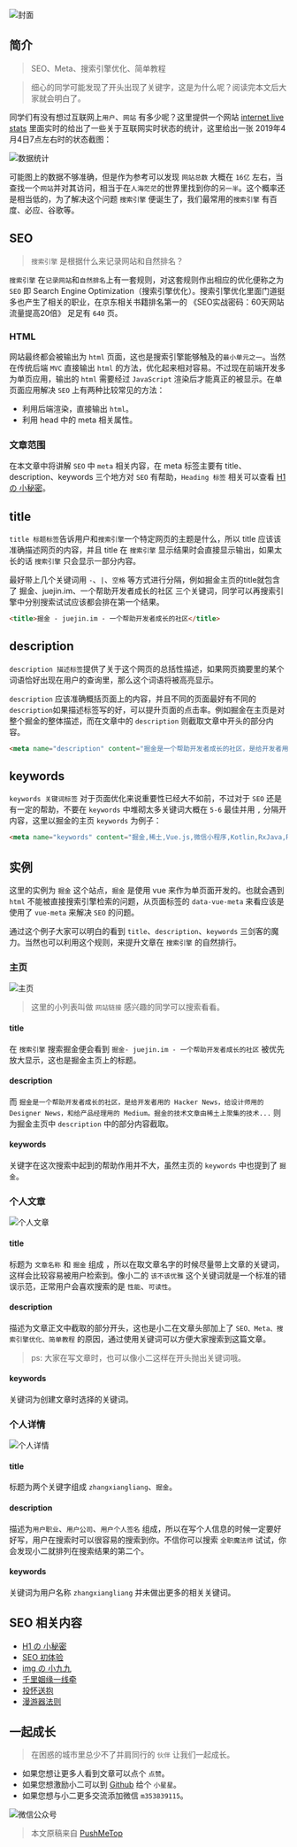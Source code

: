 <!-- # SEO初体验 -->

![封面](https://raw.githubusercontent.com/pushmetop/resource/master/30-seconds-for-everyday/seo-101/poster.png)

## 简介

> SEO、Meta、搜索引擎优化、简单教程

> 细心的同学可能发现了开头出现了关键字，这是为什么呢？阅读完本文后大家就会明白了。

同学们有没有想过互联网上`用户`、`网站` 有多少呢？这里提供一个网站 [internet live stats](http://www.internetlivestats.com/) 里面实时的给出了一些关于互联网实时状态的统计，这里给出一张 2019年4月4日7点左右时的状态截图：

![数据统计](https://raw.githubusercontent.com/pushmetop/resource/master/30-seconds-for-everyday/seo-101/stat.png)

可能图上的数据不够准确，但是作为参考可以发现 `网站总数` 大概在 `16亿` 左右，当查找一个`网站`并对其访问，相当于在`人海茫茫`的世界里找到你的`另一半`。这个概率还是相当低的，为了解决这个问题 `搜索引擎` 便诞生了，我们最常用的`搜索引擎` 有百度、必应、谷歌等。

## SEO

> `搜索引擎` 是根据什么来记录网站和自然排名？

`搜索引擎` 在`记录网站`和`自然排名`上有一套规则，对这套规则作出相应的优化便称之为 `SEO` 即 Search Engine Optimization（搜索引擎优化）。搜索引擎优化里面门道挺多也产生了相关的职业，在京东相关书籍排名第一的 《SEO实战密码：60天网站流量提高20倍》 足足有 `640` 页。

### HTML

网站最终都会被输出为 `html` 页面，这也是搜索引擎能够触及的`最小单元之一`。当然在传统后端 `MVC` 直接输出 `html` 的方法，优化起来相对容易。不过现在前端开发多为单页应用，输出的 `html` 需要经过 `JavaScript` 渲染后才能真正的被显示。在单页面应用解决 `SEO` 上有两种比较常见的方法：

* 利用后端渲染，直接输出 `html`。
* 利用 head 中的 meta 相关属性。

### 文章范围

在本文章中将讲解 `SEO` 中 `meta` 相关内容，在 meta 标签主要有 title、description、keywords 三个地方对 `SEO` 有帮助，`Heading 标签` 相关可以查看 [H1 の 小秘密](https://github.com/pushmetop/30-seconds-for-everyday/blob/master/posts/heading.md)。


## title

`title 标题标签`告诉用户和`搜索引擎`一个特定网页的主题是什么，所以 title 应该该准确描述网页的内容，并且 title 在 `搜索引擎` 显示结果时会直接显示输出，如果太长的话 `搜索引擎` 只会显示一部分内容。

最好带上几个关键词用 `-`、`|`、`空格` 等方式进行分隔，例如掘金主页的title就包含了 掘金、juejin.im、一个帮助开发者成长的社区 三个关键词，同学可以再搜索引擎中分别搜索试试应该都会排在第一个结果。

```html
<title>掘金 - juejin.im - 一个帮助开发者成长的社区</title>
```

## description

`description 描述标签`提供了关于这个网页的总括性描述，如果网页摘要里的某个词语恰好出现在用户的查询里，那么这个词语将被高亮显示。

`description` 应该准确概括页面上的内容，并且不同的页面最好有不同的 `description`如果描述标签写的好，可以提升页面的点击率。例如掘金在主页是对整个掘金的整体描述，而在文章中的 `description` 则截取文章中开头的部分内容。

```html
<meta name="description" content="掘金是一个帮助开发者成长的社区，是给开发者用的 Hacker News，给设计师用的 Designer News，和给产品经理用的 Medium。掘金的技术文章由稀土上聚集的技术大牛和极客共同编辑为你筛选出最优质的干货，其中包括：Android、iOS、前端、后端等方面的内容。用户每天都可以在这里找到技术世界的头条内容。与此同时，掘金内还有沸点、掘金翻译计划、线下活动、专栏文章等内容。即使你是 GitHub、StackOverflow、开源中国的用户，我们相信你也可以在这里有所收获。">
```

## keywords

`keywords 关键词标签` 对于页面优化来说重要性已经大不如前，不过对于 `SEO` 还是有一定的帮助，不要在 `keywords` 中堆砌太多关键词大概在 `5-6` 最佳并用 `,` 分隔开内容，这里以掘金的主页 `keywords` 为例子：

```html
<meta name="keywords" content="掘金,稀土,Vue.js,微信小程序,Kotlin,RxJava,React Native,Wireshark,敏捷开发,Bootstrap,OKHttp,正则表达式,WebGL,Webpack,Docker,MVVM">
```

## 实例

这里的实例为 `掘金` 这个站点，`掘金` 是使用 vue 来作为单页面开发的。也就会遇到 `html` 不能被直接搜索引擎检索的问题，从页面标签的 `data-vue-meta` 来看应该是使用了 `vue-meta` 来解决 `SEO` 的问题。

通过这个例子大家可以明白的看到 `title`、`description`、`keywords` 三剑客的魔力。当然也可以利用这个规则，来提升文章在 `搜索引擎` 的自然排行。

### 主页

![主页](https://raw.githubusercontent.com/pushmetop/resource/master/30-seconds-for-everyday/seo-101/index.png)

> 这里的小列表叫做 `网站链接` 感兴趣的同学可以搜索看看。

#### title

在 `搜索引擎` 搜索掘金便会看到 `掘金- juejin.im - 一个帮助开发者成长的社区` 被优先放大显示，这也是掘金主页上的标题。

#### description

而 `掘金是一个帮助开发者成长的社区，是给开发者用的 Hacker News，给设计师用的 Designer News，和给产品经理用的 Medium。掘金的技术文章由稀土上聚集的技术...` 则为掘金主页中 `description` 中的部分内容截取。

#### keywords

关键字在这次搜索中起到的帮助作用并不大，虽然主页的 `keywords` 中也提到了 `掘金`。

### 个人文章

![个人文章](https://raw.githubusercontent.com/pushmetop/resource/master/30-seconds-for-everyday/seo-101/article.png)

#### title

标题为 `文章名称` 和 `掘金` 组成 ，所以在取文章名字的时候尽量带上文章的关键词，这样会比较容易被用户检索到。像小二的 `该不该优雅` 这个关键词就是一个标准的错误示范，正常用户会喜欢搜索的是 `性能`、`可读性`。

#### description

描述为文章正文中截取的部分开头，这也是小二在文章头部加上了 `SEO、Meta、搜索引擎优化、简单教程` 的原因，通过使用关键词可以方便大家搜索到这篇文章。

> ps: 大家在写文章时，也可以像小二这样在开头抛出关键词哦。

#### keywords

关键词为创建文章时选择的关键词。

### 个人详情

![个人详情](https://raw.githubusercontent.com/pushmetop/resource/master/30-seconds-for-everyday/seo-101/info.png)

#### title

标题为两个关键字组成 `zhangxiangliang`、`掘金`。

#### description

描述为`用户职业`、`用户公司`、`用户个人签名` 组成，所以在写个人信息的时候一定要好好写，用户在搜索时可以很容易的搜索到你。不信你可以搜索 `全职魔法师` 试试，你会发现小二就排列在搜索结果的第二个。

#### keywords

关键词为用户名称 `zhangxiangliang` 并未做出更多的相关关键词。

## SEO 相关内容

* [H1 の 小秘密](https://github.com/pushmetop/30-seconds-for-everyday/blob/master/posts/heading.md)
* [SEO 初体验](https://github.com/pushmetop/30-seconds-for-everyday/blob/master/posts/seo-101.md)
* [img の 小九九](https://github.com/pushmetop/30-seconds-for-everyday/blob/master/posts/img-tag.md)
* [千里姻缘一线牵](https://github.com/pushmetop/30-seconds-for-everyday/blob/master/posts/hyperlink.md)
* [投怀送抱](https://github.com/pushmetop/30-seconds-for-everyday/blob/master/posts/sitemap.md)
* [漫游器法则](https://github.com/pushmetop/30-seconds-for-everyday/blob/master/posts/robot-txt.md)

## 一起成长

> 在困惑的城市里总少不了并肩同行的 `伙伴` 让我们一起成长。

* 如果您想让更多人看到文章可以点个 `点赞`。
* 如果您想激励小二可以到 [Github](https://github.com/pushmetop/30-seconds-for-everyday) 给个 `小星星`。
* 如果您想与小二更多交流添加微信 `m353839115`。

![微信公众号](https://raw.githubusercontent.com/pushmetop/resource/master/donate/pushmetop.png)

> 本文原稿来自 [PushMeTop](https://github.com/pushmetop)